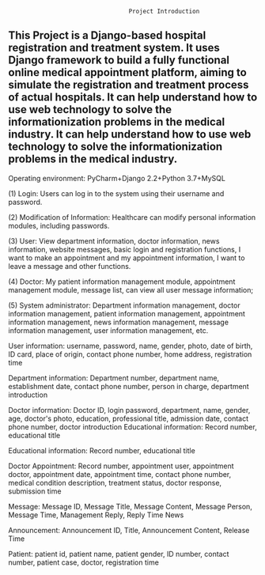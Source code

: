                                       Project Introduction
This Project is a Django-based hospital registration and treatment system. It uses Django framework to build a fully functional online medical appointment platform, 
aiming to simulate the registration and treatment process of actual hospitals. It can help understand how to use web technology to solve the informationization problems in the medical industry. 
It can help understand how to use web technology to solve the informationization problems in the medical industry.
---------------------------------------------------------------------------------------------------------------------------------------------------------------------------------------------------------------------------
Operating environment: PyCharm+Django 2.2+Python 3.7+MySQL

(1) Login: Users can log in to the system using their username and password. 

(2) Modification of Information: Healthcare can modify personal information modules, including passwords. 

(3) User: View department information, doctor information, news information, website messages, basic login and registration functions, I want to make an appointment and my appointment information, I want to leave a message and other functions. 

(4) Doctor: My patient information management module, appointment management module, message list, can view all user message information; 

(5) System administrator: Department information management, doctor information management, patient information management, appointment information management, news information management, message information management, user information management, etc. 

   User information: username, password, name, gender, photo, date of birth, ID card, place of origin, contact phone number, home address, registration time
   
   Department information: Department number, department name, establishment date, contact phone number, person in charge, department introduction 
   
   Doctor information: Doctor ID, login password, department, name, gender, age, doctor's photo, education, professional title, admission date, contact phone number, doctor introduction Educational information: Record number, educational title
   
   Educational information: Record number, educational title
   

   Doctor Appointment: Record number, appointment user, appointment doctor, appointment date, appointment time, contact phone number, medical condition description, treatment status, doctor response, submission time

   
   Message: Message ID, Message Title, Message Content, Message Person, Message Time, Management Reply, Reply Time News 

  
  Announcement: Announcement ID, Title, Announcement Content, Release Time

  
  Patient: patient id, patient name, patient gender, ID number, contact number, patient case, doctor, registration time
